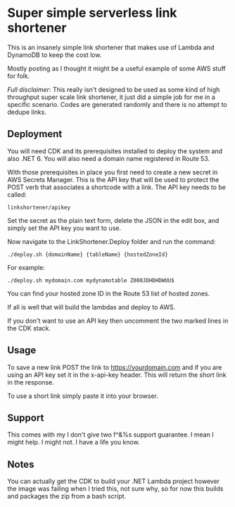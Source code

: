 # Super simple serverless link shortener

This is an insanely simple link shortener that makes use of Lambda and DynamoDB to keep the cost low.

Mostly posting as I thought it might be a useful example of some AWS stuff for folk.

_Full disclaimer:_ This really isn't designed to be used as some kind of high throughput super scale link shortener, it just did a simple job for me in a specific scenario. Codes are generated randomly and there is no attempt to dedupe links.

## Deployment

You will need CDK and its prerequisites installed to deploy the system and also .NET 6. You will also need a domain name registered in Route 53.

With those prerequisites in place you first need to create a new secret in AWS Secrets Manager. This is the API key that will be used to protect the POST verb that associates a shortcode with a link. The API key needs to be called:

    linkshortener/apikey

Set the secret as the plain text form, delete the JSON in the edit box, and simply set the API key you want to use.

Now navigate to the LinkShortener.Deploy folder and run the command:

    ./deploy.sh {domainName} {tableName} {hostedZoneId}

For example:

    ./deploy.sh mydomain.com mydynamotable Z000JDHDHDWUU$

You can find your hosted zone ID in the Route 53 list of hosted zones.

If all is well that will build the lambdas and deploy to AWS.

If you don't want to use an API key then uncomment the two marked lines in the CDK stack.

## Usage

To save a new link POST the link to https://yourdomain.com and if you are using an API key set it in the x-api-key header. This will return the short link in the response.

To use a short link simply paste it into your browser.

## Support

This comes with my I don't give two f^&%s support guarantee. I mean I might help. I might not. I have a life you know.

## Notes

You can actually get the CDK to build your .NET Lambda project however the image was failing when I tried this, not sure why, so for now this builds and packages the zip from a bash script.